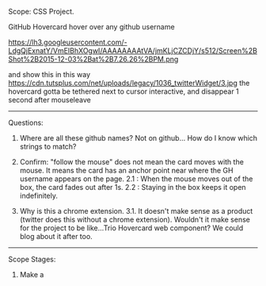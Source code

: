 Scope: CSS Project.


GitHub Hovercard
hover over any github username

https://lh3.googleusercontent.com/-LdgQjExnatY/VmEIBhXOgwI/AAAAAAAAtVA/jmKLjCZCDjY/s512/Screen%2BShot%2B2015-12-03%2Bat%2B7.26.26%2BPM.png


and show this
in this way
https://cdn.tutsplus.com/net/uploads/legacy/1036_twitterWidget/3.jpg
the hovercard gotta be tethered next to cursor
interactive, and disappear 1 second after mouseleave
__________
Questions:

1. Where are all these github names? Not on github...
How do I know which strings to match?

2. Confirm: "follow the mouse" does not mean the card moves with the mouse. It means the card has an anchor point near where the GH username appears on the page.
 2.1 : When the mouse moves out of the box, the card fades out after 1s.
 2.2 : Staying in the box keeps it open indefinitely.

3. Why is this a chrome extension. 
 3.1. It doesn't make sense as a product (twitter does this without a chrome extension). Wouldn't it make sense for the project to be like...Trio Hovercard web component? We could blog about it after too.
_________
Scope Stages:

1. Make a 